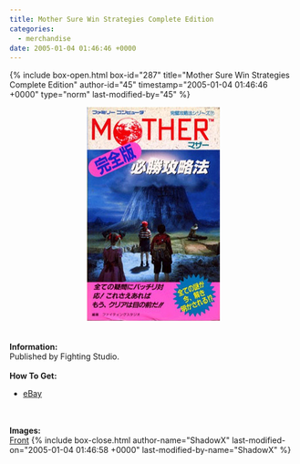 ```yaml
---
title: Mother Sure Win Strategies Complete Edition
categories:
  - merchandise
date: 2005-01-04 01:46:46 +0000
---
```

{% include box-open.html box-id="287" title="Mother Sure Win Strategies Complete Edition" author-id="45" timestamp="2005-01-04 01:46:46 +0000" type="norm" last-modified-by="45" %}
	<center>
	<img src="/merchandise/images/sws_title.jpg" border="0" alt="Mother Sure Win Strategies Complete Edition" />
	</center>
	<br /><br />
	<b>Information:</b>
	<br />
	Published by Fighting Studio.
	<br /><br />
	<b>How To Get:</b>
	<br />
	<ul>
	<li><a href="http://www.ebay.com">eBay</a></li>
	</ul>
	<br /><br />
	<b>Images:</b>
	<br />
	<a href="/merchandise/images/surewinstrat1.jpg">Front</a>
{% include box-close.html author-name="ShadowX" last-modified-on="2005-01-04 01:46:58 +0000" last-modified-by-name="ShadowX" %}
